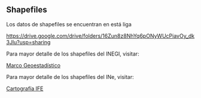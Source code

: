 ## Shapefiles 


Los datos de shapefiles se encuentran en está liga

https://drive.google.com/drive/folders/16Zun8z8NhYq6pONyWUcPiavOy_dk3Jlu?usp=sharing



Para mayor detalle de los shapefiles del INEGI, visitar:


[Marco Geoestadístico](https://www.inegi.org.mx/app/mapas/?tg=3614)


Para mayor detalle de los shapefiles del INe, visitar:

[Cartografía IFE](http://cartografia.ife.org.mx/sige7/?distritacion=local)


